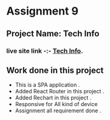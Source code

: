 # Assignment 9 

## Project Name: Tech Info
### live site link  -:-  [Tech Info](https://tech-info-assignment9.netlify.app/).

## Work done in this project
* This is a SPA application .
* Added React Router in this project .
* Added Rechart in this project .
* Responsive for All kind of device
* Assignment all requirement done .


